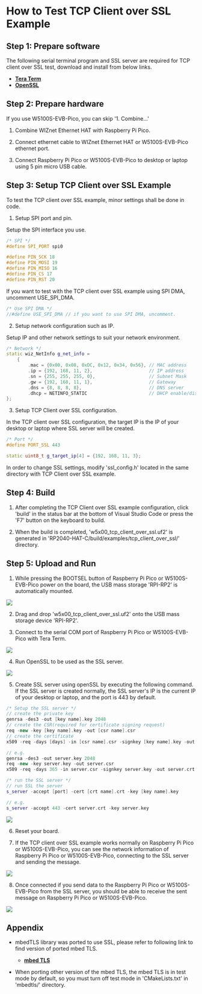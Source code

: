 # How to Test TCP Client over SSL Example



## Step 1: Prepare software

The following serial terminal program and SSL server are required for TCP client over SSL test, download and install from below links.

- [**Tera Term**][link-tera_term]
- [**OpenSSL**][link-openssl]



## Step 2: Prepare hardware

If you use W5100S-EVB-Pico, you can skip '1. Combine...'

1. Combine WIZnet Ethernet HAT with Raspberry Pi Pico.

2. Connect ethernet cable to WIZnet Ethernet HAT or W5100S-EVB-Pico ethernet port.

3. Connect Raspberry Pi Pico or W5100S-EVB-Pico to desktop or laptop using 5 pin micro USB cable.



## Step 3: Setup TCP Client over SSL Example

To test the TCP client over SSL example, minor settings shall be done in code.

1. Setup SPI port and pin.

Setup the SPI interface you use.

```cpp
/* SPI */
#define SPI_PORT spi0

#define PIN_SCK 18
#define PIN_MOSI 19
#define PIN_MISO 16
#define PIN_CS 17
#define PIN_RST 20
```

If you want to test with the TCP client over SSL example using SPI DMA, uncomment USE_SPI_DMA.

```cpp
/* Use SPI DMA */
//#define USE_SPI_DMA // if you want to use SPI DMA, uncomment.
```



2. Setup network configuration such as IP.

Setup IP and other network settings to suit your network environment.

```cpp
/* Network */
static wiz_NetInfo g_net_info =
    {
        .mac = {0x00, 0x08, 0xDC, 0x12, 0x34, 0x56}, // MAC address
        .ip = {192, 168, 11, 2},                     // IP address
        .sn = {255, 255, 255, 0},                    // Subnet Mask
        .gw = {192, 168, 11, 1},                     // Gateway
        .dns = {8, 8, 8, 8},                         // DNS server
        .dhcp = NETINFO_STATIC                       // DHCP enable/disable
};
```

3. Setup TCP Client over SSL configuration.

In the TCP client over SSL configuration, the target IP is the IP of your desktop or laptop where SSL server will be created.

```cpp
/* Port */
#define PORT_SSL 443

static uint8_t g_target_ip[4] = {192, 168, 11, 3};
```

In order to change SSL settings, modify 'ssl_config.h' located in the same directory with TCP Client over SSL example.



## Step 4: Build

1. After completing the TCP Client over SSL example configuration, click 'build' in the status bar at the bottom of Visual Studio Code or press the 'F7' button on the keyboard to build.

2. When the build is completed, 'w5x00_tcp_client_over_ssl.uf2' is generated in 'RP2040-HAT-C/build/examples/tcp_client_over_ssl/' directory.



## Step 5: Upload and Run

1. While pressing the BOOTSEL button of Raspberry Pi Pico or W5100S-EVB-Pico power on the board, the USB mass storage 'RPI-RP2' is automatically mounted.

![][link-raspberry_pi_pico_usb_mass_storage]

2. Drag and drop 'w5x00_tcp_client_over_ssl.uf2' onto the USB mass storage device 'RPI-RP2'.

3. Connect to the serial COM port of Raspberry Pi Pico or W5100S-EVB-Pico with Tera Term.

![][link-connect_to_serial_com_port]

4. Run OpenSSL to be used as the SSL server.

![][link-run_openssl]

5. Create SSL server using openSSL by executing the following command. If the SSL server is created normally, the SSL server's IP is the current IP of your desktop or laptop, and the port is 443 by default.

```cpp
/* Setup the SSL server */
// create the private key
genrsa -des3 -out [key name].key 2048
// create the CSR(required for certificate signing request)
req -new -key [key name].key -out [csr name].csr
// create the certificate
x509 -req -days [days] -in [csr name].csr -signkey [key name].key -out [crt name].crt

// e.g.
genrsa -des3 -out server.key 2048
req -new -key server.key -out server.csr
x509 -req -days 365 -in server.csr -signkey server.key -out server.crt

/* run the SSL server */
// run SSL the server
s_server -accept [port] -cert [crt name].crt -key [key name].key

// e.g.
s_server -accept 443 -cert server.crt -key server.key
```

![][link-create_ssl_server_using_openssl]

6. Reset your board.

7. If the TCP client over SSL example works normally on Raspberry Pi Pico or W5100S-EVB-Pico, you can see the network information of Raspberry Pi Pico or W5100S-EVB-Pico, connecting to the SSL server and sending the message.

![][link-see_network_information_of_raspberry_pi_pico_connecting_to_ssl_server_and_sending_message]

8. Once connected if you send data to the Raspberry Pi Pico or W5100S-EVB-Pico from the SSL server, you should be able to receive the sent message on Raspberry Pi Pico or W5100S-EVB-Pico.

![][link-receive_sent_message]



## Appendix

- mbedTLS library was ported to use SSL, please refer to following link to find version of ported mbed TLS.
	- [**mbed TLS**][link-mbed_tls]

- When porting other version of the mbed TLS, the mbed TLS is in test mode by default, so you must turn off test mode in 'CMakeLists.txt' in 'mbedtls/' directory.



<!--
Link
-->

[link-tera_term]: https://osdn.net/projects/ttssh2/releases/
[link-openssl]: https://www.openssl.org/source/
[link-raspberry_pi_pico_usb_mass_storage]: https://github.com/Wiznet/RP2040-HAT-C/blob/main/static/images/tcp_client_over_ssl/raspberry_pi_pico_usb_mass_storage.png
[link-connect_to_serial_com_port]: https://github.com/Wiznet/RP2040-HAT-C/blob/main/static/images/tcp_client_over_ssl/connect_to_serial_com_port.png
[link-run_openssl]: https://github.com/Wiznet/RP2040-HAT-C/blob/main/static/images/tcp_client_over_ssl/run_openssl.png
[link-create_ssl_server_using_openssl]: https://github.com/Wiznet/RP2040-HAT-C/blob/main/static/images/tcp_client_over_ssl/create_ssl_server_using_openssl.png
[link-see_network_information_of_raspberry_pi_pico_connecting_to_ssl_server_and_sending_message]: https://github.com/Wiznet/RP2040-HAT-C/blob/main/static/images/tcp_client_over_ssl/see_network_information_of_raspberry_pi_pico_connecting_to_ssl_server_and_sending_message.png
[link-receive_sent_message]: https://github.com/Wiznet/RP2040-HAT-C/blob/main/static/images/tcp_client_over_ssl/receive_sent_message.png
[link-mbed_tls]: https://github.com/ARMmbed/mbedtls/tree/662deb38d61bb1fc6392c55a5134d1bd1a116118
